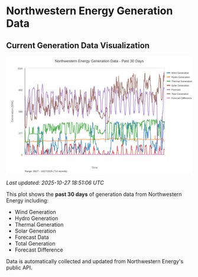 # Northwestern Energy Generation Data

## Current Generation Data Visualization

![Northwestern Energy Generation Data](images/nwe_generation_plot.svg)

*Last updated: 2025-10-27 18:51:06 UTC*

This plot shows the **past 30 days** of generation data from Northwestern Energy including:
- Wind Generation
- Hydro Generation  
- Thermal Generation
- Solar Generation
- Forecast Data
- Total Generation
- Forecast Difference

Data is automatically collected and updated from Northwestern Energy's public API.

